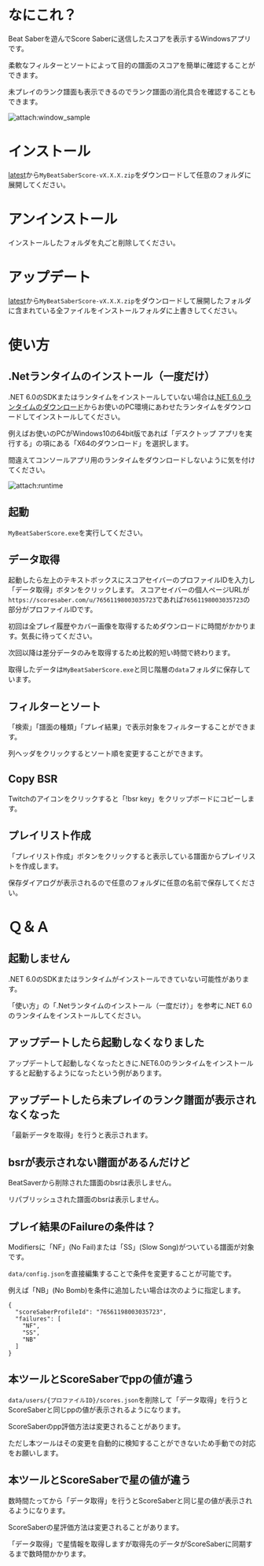 # なにこれ？

Beat Saberを遊んでScore Saberに送信したスコアを表示するWindowsアプリです。

柔軟なフィルターとソートによって目的の譜面のスコアを簡単に確認することができます。

未プレイのランク譜面も表示できるのでランク譜面の消化具合を確認することもできます。

<img src="image/window_sample.png" alt="attach:window_sample" title="attach:window_sample">

# インストール

[latest](https://github.com/tkns3/MyBeatSaberScore/releases/latest)から`MyBeatSaberScore-vX.X.X.zip`をダウンロードして任意のフォルダに展開してください。

# アンインストール

インストールしたフォルダを丸ごと削除してください。

# アップデート

[latest](https://github.com/tkns3/MyBeatSaberScore/releases/latest)から`MyBeatSaberScore-vX.X.X.zip`をダウンロードして展開したフォルダに含まれている全ファイルをインストールフォルダに上書きしてください。

# 使い方

## .Netランタイムのインストール（一度だけ）

.NET 6.0のSDKまたはランタイムをインストールしていない場合は[.NET 6.0 ランタイムのダウンロード](https://dotnet.microsoft.com/ja-jp/download/dotnet/6.0/runtime)からお使いのPC環境にあわせたランタイムをダウンロードしてインストールしてください。

例えばお使いのPCがWindows10の64bit版であれば「デスクトップ アプリを実行する」の項にある「X64のダウンロード」を選択します。

間違えてコンソールアプリ用のランタイムをダウンロードしないように気を付けてください。

<img src="image/runtime.png" alt="attach:runtime" title="attach:runtime">

## 起動

`MyBeatSaberScore.exe`を実行してください。

## データ取得

起動したら左上のテキストボックスにスコアセイバーのプロファイルIDを入力し「データ取得」ボタンをクリックします。
スコアセイバーの個人ページURLが`https://scoresaber.com/u/76561198003035723`であれば`76561198003035723`の部分がプロファイルIDです。

初回は全プレイ履歴やカバー画像を取得するためダウンロードに時間がかかります。気長に待ってください。

次回以降は差分データのみを取得するため比較的短い時間で終わります。

取得したデータは`MyBeatSaberScore.exe`と同じ階層の`data`フォルダに保存しています。

## フィルターとソート

「検索」「譜面の種類」「プレイ結果」で表示対象をフィルターすることができます。

列ヘッダをクリックするとソート順を変更することができます。

## Copy BSR

Twitchのアイコンをクリックすると「!bsr key」をクリップボードにコピーします。

## プレイリスト作成

「プレイリスト作成」ボタンをクリックすると表示している譜面からプレイリストを作成します。

保存ダイアログが表示されるので任意のフォルダに任意の名前で保存してください。

# Ｑ＆Ａ

## 起動しません

.NET 6.0のSDKまたはランタイムがインストールできていない可能性があります。

「使い方」の「.Netランタイムのインストール（一度だけ）」を参考に.NET 6.0のランタイムをインストールしてください。

## アップデートしたら起動しなくなりました

アップデートして起動しなくなったときに.NET6.0のランタイムをインストールすると起動するようになったという例があります。

## アップデートしたら未プレイのランク譜面が表示されなくなった

「最新データを取得」を行うと表示されます。

## bsrが表示されない譜面があるんだけど

BeatSaverから削除された譜面のbsrは表示しません。

リパブリッシュされた譜面のbsrは表示しません。

## プレイ結果のFailureの条件は？

Modifiersに「NF」(No Fail)または「SS」(Slow Song)がついている譜面が対象です。

`data/config.json`を直接編集することで条件を変更することが可能です。

例えば「NB」(No Bomb)を条件に追加したい場合は次のように指定します。


    {
      "scoreSaberProfileId": "76561198003035723",
      "failures": [
        "NF",
        "SS",
        "NB"
      ]
    }

## 本ツールとScoreSaberでppの値が違う

`data/users/{プロファイルID}/scores.json`を削除して「データ取得」を行うとScoreSaberと同じppの値が表示されるようになります。

ScoreSaberのpp評価方法は変更されることがあります。

ただし本ツールはその変更を自動的に検知することができないため手動での対応をお願いします。

## 本ツールとScoreSaberで星の値が違う

数時間たってから「データ取得」を行うとScoreSaberと同じ星の値が表示されるようになります。

ScoreSaberの星評価方法は変更されることがあります。

「データ取得」で星情報を取得しますが取得先のデータがScoreSaberに同期するまで数時間かかります。


